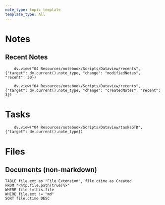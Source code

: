 ```yaml
---
note_type: topic template
template_type: All
---
```

# Notes
## Recent Notes 
```dataviewjs
    dv.view("04 Resources/notebook/Scripts/Dataview/recents", {"target": dv.current().note_type, "change": "modifiedNotes", "recent": 30})
```
```dataviewjs
    dv.view("04 Resources/notebook/Scripts/Dataview/recents", {"target": dv.current().note_type, "change": "createdNotes", "recent": 3})
```
# Tasks 
```dataviewjs
    dv.view("04 Resources/notebook/Scripts/Dataview/tasksGTD", {"target": dv.current().note_type})
```
# Files 
## Documents (non-markdown)
```dataview
TABLE file.ext as "File Extension", file.ctime as Created
FROM "<%tp.file.path(true)%>"
WHERE file !=this.file
WHERE file.ext != "md"
SORT file.ctime DESC
```

